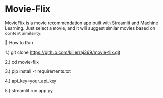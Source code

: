 # Movie-Flix
MovieFlix is a movie recommendation app built with Streamlit and Machine Learning. Just select a movie, and it will suggest similar movies based on content similarity.

🚀 How to Run

1.) git clone https://github.com/killerraj369/movie-flix.git

2.) cd movie-flix

3.) pip install -r requirements.txt

4.) api_key=your_api_key

5.) streamlit run app.py
